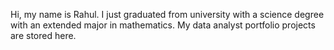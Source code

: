 Hi, my name is Rahul. I just graduated from university with a science degree with an extended major in mathematics. My data analyst portfolio projects are stored here.
